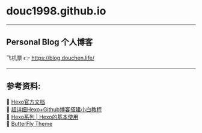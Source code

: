 # douc1998.github.io

---
## Personal Blog 个人博客

飞机票 👉 https://blog.douchen.life/


---
## 参考资料:  
🔗  [Hexo官方文档](https://hexo.io/zh-cn/)  
🔗  [超详细Hexo+Github博客搭建小白教程](https://zhuanlan.zhihu.com/p/35668237)  
🔗  [Hexo系列 | Hexo的基本使用](https://zhuanlan.zhihu.com/p/85037427)  
🔗  [ButterFly Theme](https://butterfly.js.org/)
